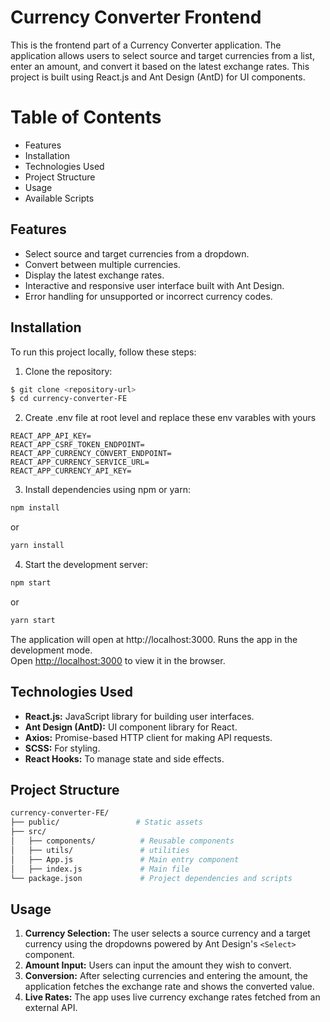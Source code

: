 # Currency Converter Frontend

This is the frontend part of a Currency Converter application. The application allows users to select source and target currencies from a list, enter an amount, and convert it based on the latest exchange rates. This project is built using React.js and Ant Design (AntD) for UI components.

# Table of Contents

- Features
- Installation
- Technologies Used
- Project Structure
- Usage
- Available Scripts

## Features

- Select source and target currencies from a dropdown.
- Convert between multiple currencies.
- Display the latest exchange rates.
- Interactive and responsive user interface built with Ant Design.
- Error handling for unsupported or incorrect currency codes.

## Installation

To run this project locally, follow these steps:

1) Clone the repository:

```bash
$ git clone <repository-url>
$ cd currency-converter-FE
```
2) Create .env file at root level and replace these env varables with yours
```
REACT_APP_API_KEY=
REACT_APP_CSRF_TOKEN_ENDPOINT=
REACT_APP_CURRENCY_CONVERT_ENDPOINT=
REACT_APP_CURRENCY_SERVICE_URL=
REACT_APP_CURRENCY_API_KEY=

```
3) Install dependencies using npm or yarn:

```bash
npm install
```
or
```bash
yarn install
```

4) Start the development server:

```bash
npm start
```
or

```bash
yarn start
```

The application will open at http://localhost:3000.
Runs the app in the development mode.\
Open [http://localhost:3000](http://localhost:3000) to view it in the browser.

## Technologies Used
- **React.js:** JavaScript library for building user  interfaces.
- **Ant Design (AntD):** UI component library for React.
- **Axios:** Promise-based HTTP client for making API requests.
- **SCSS:** For styling.
- **React Hooks:** To manage state and side effects.

## Project Structure

```graphql
currency-converter-FE/
├── public/                 # Static assets
├── src/
│   ├── components/          # Reusable components
│   ├── utils/               # utilities 
│   ├── App.js               # Main entry component
│   ├── index.js             # Main file
└── package.json             # Project dependencies and scripts
```
## Usage
1) **Currency Selection:** The user selects a source currency and a target currency using the dropdowns powered by Ant Design's `<Select>` component.
2) **Amount Input:** Users can input the amount they wish to convert.
3) **Conversion:** After selecting currencies and entering the amount, the application fetches the exchange rate and shows the converted value.
4) **Live Rates:** The app uses live currency exchange rates fetched from an external API.